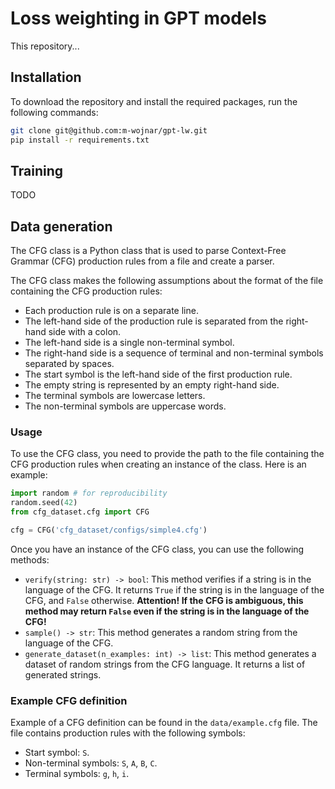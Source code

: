 # Loss weighting in GPT models

This repository...

## Installation

To download the repository and install the required packages, run the following commands:

```bash
git clone git@github.com:m-wojnar/gpt-lw.git
pip install -r requirements.txt
```

## Training

TODO

## Data generation

The CFG class is a Python class that is used to parse Context-Free Grammar (CFG) production rules from a file and create a parser.

The CFG class makes the following assumptions about the format of the file containing the CFG production rules:

- Each production rule is on a separate line.
- The left-hand side of the production rule is separated from the right-hand side with a colon.
- The left-hand side is a single non-terminal symbol.
- The right-hand side is a sequence of terminal and non-terminal symbols separated by spaces.
- The start symbol is the left-hand side of the first production rule.
- The empty string is represented by an empty right-hand side.
- The terminal symbols are lowercase letters.
- The non-terminal symbols are uppercase words.

### Usage

To use the CFG class, you need to provide the path to the file containing the CFG production rules when creating an instance of the class. Here is an example:

```python
import random # for reproducibility
random.seed(42)
from cfg_dataset.cfg import CFG

cfg = CFG('cfg_dataset/configs/simple4.cfg')
```

Once you have an instance of the CFG class, you can use the following methods:

- `verify(string: str) -> bool`: This method verifies if a string is in the language of the CFG. It returns `True` if the string is in the language of the CFG, and `False` otherwise. **Attention! If the CFG is ambiguous, this method may return `False` even if the string is in the language of the CFG!**
- `sample() -> str`: This method generates a random string from the language of the CFG.
- `generate_dataset(n_examples: int) -> list`: This method generates a dataset of random strings from the CFG language. It returns a list of generated strings.

### Example CFG definition

Example of a CFG definition can be found in the `data/example.cfg` file. The file contains production rules with the following symbols:

- Start symbol: `S`.
- Non-terminal symbols: `S`, `A`, `B`, `C`.
- Terminal symbols: `g`, `h`, `i`.
